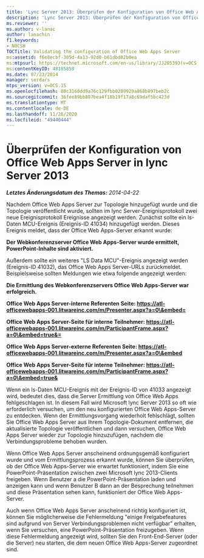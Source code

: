 ```yaml
---
title: 'Lync Server 2013: Überprüfen der Konfiguration von Office Web Apps Server'
description: 'Lync Server 2013: Überprüfen der Konfiguration von Office Web Apps Server.'
ms.reviewer: ''
ms.author: v-lanac
author: lanachin
f1.keywords:
- NOCSH
TOCTitle: Validating the configuration of Office Web Apps Server
ms:assetid: f6e8ecbf-305d-4a13-92d0-b61dbd82b0ea
ms:mtpsurl: https://technet.microsoft.com/en-us/library/JJ205393(v=OCS.15)
ms:contentKeyID: 48185859
ms.date: 07/23/2014
manager: serdars
mtps_version: v=OCS.15
ms.openlocfilehash: 80c3160dd9a76c129fbb0289929a868b897beb2c
ms.sourcegitcommit: 36fee89bb887bea4f18b19f17a8c69daf5bc423d
ms.translationtype: MT
ms.contentlocale: de-DE
ms.lasthandoff: 11/26/2020
ms.locfileid: "49440444"
---
```

# <a name="validating-the-configuration-of-office-web-apps-server-in-lync-server-2013"></a>Überprüfen der Konfiguration von Office Web Apps Server in lync Server 2013

<div data-xmlns="http://www.w3.org/1999/xhtml">

<div class="topic" data-xmlns="http://www.w3.org/1999/xhtml" data-msxsl="urn:schemas-microsoft-com:xslt" data-cs="https://msdn.microsoft.com/">

<div data-asp="https://msdn2.microsoft.com/asp">



</div>

<div id="mainSection">

<div id="mainBody">

<span> </span>

_**Letztes Änderungsdatum des Themas:** 2014-04-22_

Nachdem Office Web Apps Server zur Topologie hinzugefügt wurde und die Topologie veröffentlicht wurde, sollten im lync Server-Ereignisprotokoll zwei neue Ereignisprotokoll Ereignisse angezeigt werden. Zunächst sollte ein ls-Daten MCU-Ereignis (Ereignis-ID 41034) hinzugefügt werden. Dieses Ereignis meldet, dass der Office Web Apps-Server erkannt wurde:

**Der Webkonferenzserver Office Web Apps-Server wurde ermittelt, PowerPoint-Inhalte sind aktiviert.**

Außerdem sollte ein weiteres "LS Data MCU"-Ereignis angezeigt werden (Ereignis-ID 41032), das Office Web Apps Server-URLs zurückmeldet. Beispielsweise sollten Meldungen wie etwa folgende angezeigt werden:

**Die Ermittlung des Webkonferenzservers Office Web Apps-Server war erfolgreich.**

**Office Web Apps Server-interne Referenten Seite: https://atl-officewebapps-001.litwareinc.com/m/Presenter.aspx?a=0\&embed=**

**Office Web Apps Server-Seite für interne Teilnehmer: https://atl-officewebapps-001.litwareinc.com/m/ParticipantFrame.aspx?a=0\&embed=true&=**

**Office Web Apps Server-externe Referenten Seite: https://atl-officewebapps-001.litwareinc.com/m/Presenter.aspx?a=0\&embed**

**Office Web Apps Server-Seite für interne Teilnehmer: https://atl-officewebapps-001.litwareinc.com/m/ParticipantFrame.aspx?a=0\&embed=true&**

Wenn ein ls-Daten MCU-Ereignis mit der Ereignis-ID von 41033 angezeigt wird, bedeutet dies, dass die Server Ermittlung von Office Web Apps fehlgeschlagen ist. In diesem Fall wird Microsoft lync Server 2013 so oft wie erforderlich versuchen, um den neu konfigurierten Office Web Apps-Server zu entdecken. Wenn der Ermittlungsvorgang wiederholt fehlschlägt, sollten Sie Office Web Apps Server aus Ihrem Topologie-Dokument entfernen, die aktualisierte Topologie veröffentlichen und dann versuchen, Office Web Apps Server wieder zur Topologie hinzuzufügen, nachdem die Verbindungsprobleme behoben wurden.

Wenn Office Web Apps Server anscheinend ordnungsgemäß konfiguriert wurde und vom Ermittlungsprozess erkannt wurde, können Sie überprüfen, ob der Office Web Apps-Server wie erwartet funktioniert, indem Sie eine PowerPoint-Präsentation zwischen zwei Microsoft lync 2013-Clients freigeben. Wenn Benutzer a die PowerPoint-Präsentation laden und anzeigen kann und wenn Benutzer B dann an der Besprechung teilnehmen und diese Präsentation sehen kann, funktioniert der Office Web Apps-Server.

Auch wenn Office Web Apps Server anscheinend richtig konfiguriert ist, können Sie möglicherweise die Fehlermeldung "einige Freigabefeatures sind aufgrund von Server Verbindungsproblemen nicht verfügbar" erhalten, wenn Sie versuchen, eine PowerPoint-Präsentation freizugeben. Wenn diese Fehlermeldung angezeigt wird, sollten Sie den Front-End-Server (oder die Server) neu starten, die dem neuen Office Web Apps-Server zugeordnet sind.

</div>

<span> </span>

</div>

</div>

</div>


